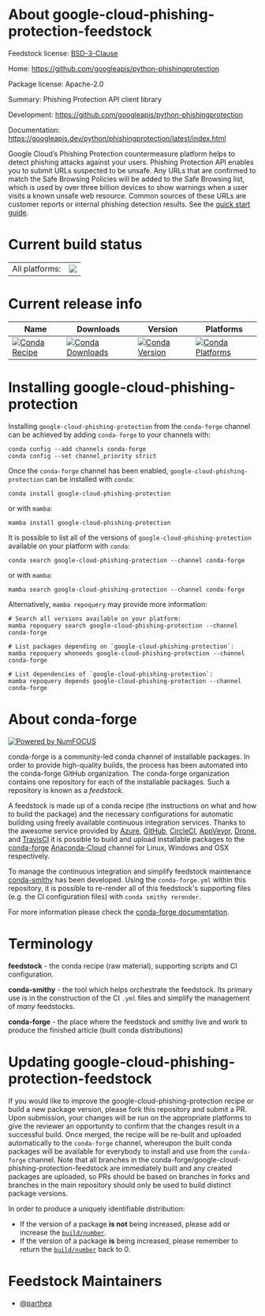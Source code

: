 About google-cloud-phishing-protection-feedstock
================================================

Feedstock license: [BSD-3-Clause](https://github.com/conda-forge/google-cloud-phishing-protection-feedstock/blob/main/LICENSE.txt)

Home: https://github.com/googleapis/python-phishingprotection

Package license: Apache-2.0

Summary: Phishing Protection API client library

Development: https://github.com/googleapis/python-phishingprotection

Documentation: https://googleapis.dev/python/phishingprotection/latest/index.html

Google Cloud’s Phishing Protection countermeasure platform helps to detect phishing attacks against your users. Phishing Protection API enables you to submit URLs suspected to be unsafe. Any URLs that are confirmed to match the Safe Browsing Policies will be added to the Safe Browsing list, which is used by over three billion devices to show warnings when a user visits a known unsafe web resource. Common sources of these URLs are customer reports or internal phishing detection results.
See the [quick start guide](https://googleapis.dev/python/phishingprotection/latest/index.html#quick-start).

Current build status
====================


<table><tr><td>All platforms:</td>
    <td>
      <a href="https://dev.azure.com/conda-forge/feedstock-builds/_build/latest?definitionId=9636&branchName=main">
        <img src="https://dev.azure.com/conda-forge/feedstock-builds/_apis/build/status/google-cloud-phishing-protection-feedstock?branchName=main">
      </a>
    </td>
  </tr>
</table>

Current release info
====================

| Name | Downloads | Version | Platforms |
| --- | --- | --- | --- |
| [![Conda Recipe](https://img.shields.io/badge/recipe-google--cloud--phishing--protection-green.svg)](https://anaconda.org/conda-forge/google-cloud-phishing-protection) | [![Conda Downloads](https://img.shields.io/conda/dn/conda-forge/google-cloud-phishing-protection.svg)](https://anaconda.org/conda-forge/google-cloud-phishing-protection) | [![Conda Version](https://img.shields.io/conda/vn/conda-forge/google-cloud-phishing-protection.svg)](https://anaconda.org/conda-forge/google-cloud-phishing-protection) | [![Conda Platforms](https://img.shields.io/conda/pn/conda-forge/google-cloud-phishing-protection.svg)](https://anaconda.org/conda-forge/google-cloud-phishing-protection) |

Installing google-cloud-phishing-protection
===========================================

Installing `google-cloud-phishing-protection` from the `conda-forge` channel can be achieved by adding `conda-forge` to your channels with:

```
conda config --add channels conda-forge
conda config --set channel_priority strict
```

Once the `conda-forge` channel has been enabled, `google-cloud-phishing-protection` can be installed with `conda`:

```
conda install google-cloud-phishing-protection
```

or with `mamba`:

```
mamba install google-cloud-phishing-protection
```

It is possible to list all of the versions of `google-cloud-phishing-protection` available on your platform with `conda`:

```
conda search google-cloud-phishing-protection --channel conda-forge
```

or with `mamba`:

```
mamba search google-cloud-phishing-protection --channel conda-forge
```

Alternatively, `mamba repoquery` may provide more information:

```
# Search all versions available on your platform:
mamba repoquery search google-cloud-phishing-protection --channel conda-forge

# List packages depending on `google-cloud-phishing-protection`:
mamba repoquery whoneeds google-cloud-phishing-protection --channel conda-forge

# List dependencies of `google-cloud-phishing-protection`:
mamba repoquery depends google-cloud-phishing-protection --channel conda-forge
```


About conda-forge
=================

[![Powered by
NumFOCUS](https://img.shields.io/badge/powered%20by-NumFOCUS-orange.svg?style=flat&colorA=E1523D&colorB=007D8A)](https://numfocus.org)

conda-forge is a community-led conda channel of installable packages.
In order to provide high-quality builds, the process has been automated into the
conda-forge GitHub organization. The conda-forge organization contains one repository
for each of the installable packages. Such a repository is known as a *feedstock*.

A feedstock is made up of a conda recipe (the instructions on what and how to build
the package) and the necessary configurations for automatic building using freely
available continuous integration services. Thanks to the awesome service provided by
[Azure](https://azure.microsoft.com/en-us/services/devops/), [GitHub](https://github.com/),
[CircleCI](https://circleci.com/), [AppVeyor](https://www.appveyor.com/),
[Drone](https://cloud.drone.io/welcome), and [TravisCI](https://travis-ci.com/)
it is possible to build and upload installable packages to the
[conda-forge](https://anaconda.org/conda-forge) [Anaconda-Cloud](https://anaconda.org/)
channel for Linux, Windows and OSX respectively.

To manage the continuous integration and simplify feedstock maintenance
[conda-smithy](https://github.com/conda-forge/conda-smithy) has been developed.
Using the ``conda-forge.yml`` within this repository, it is possible to re-render all of
this feedstock's supporting files (e.g. the CI configuration files) with ``conda smithy rerender``.

For more information please check the [conda-forge documentation](https://conda-forge.org/docs/).

Terminology
===========

**feedstock** - the conda recipe (raw material), supporting scripts and CI configuration.

**conda-smithy** - the tool which helps orchestrate the feedstock.
                   Its primary use is in the construction of the CI ``.yml`` files
                   and simplify the management of *many* feedstocks.

**conda-forge** - the place where the feedstock and smithy live and work to
                  produce the finished article (built conda distributions)


Updating google-cloud-phishing-protection-feedstock
===================================================

If you would like to improve the google-cloud-phishing-protection recipe or build a new
package version, please fork this repository and submit a PR. Upon submission,
your changes will be run on the appropriate platforms to give the reviewer an
opportunity to confirm that the changes result in a successful build. Once
merged, the recipe will be re-built and uploaded automatically to the
`conda-forge` channel, whereupon the built conda packages will be available for
everybody to install and use from the `conda-forge` channel.
Note that all branches in the conda-forge/google-cloud-phishing-protection-feedstock are
immediately built and any created packages are uploaded, so PRs should be based
on branches in forks and branches in the main repository should only be used to
build distinct package versions.

In order to produce a uniquely identifiable distribution:
 * If the version of a package **is not** being increased, please add or increase
   the [``build/number``](https://docs.conda.io/projects/conda-build/en/latest/resources/define-metadata.html#build-number-and-string).
 * If the version of a package **is** being increased, please remember to return
   the [``build/number``](https://docs.conda.io/projects/conda-build/en/latest/resources/define-metadata.html#build-number-and-string)
   back to 0.

Feedstock Maintainers
=====================

* [@parthea](https://github.com/parthea/)

